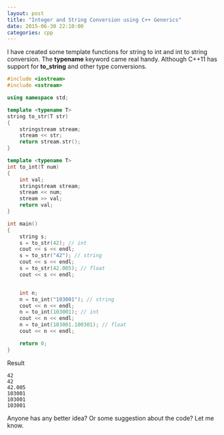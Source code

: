 ```yaml
---
layout: post
title: "Integer and String Conversion using C++ Generics"
date: 2015-06-30 22:10:00
categories: cpp
---
```

I have created some template functions for string to int and int to string
conversion. The **typename** keyword came real handy. Although C++11 has
support for **to_string** and other type conversions.

```cpp
#include <iostream>
#include <sstream>

using namespace std;

template <typename T>
string to_str(T str)
{
    stringstream stream;
    stream << str;
    return stream.str();
}

template <typename T>
int to_int(T num)
{
    int val;
    stringstream stream;
    stream << num;
    stream >> val;
    return val;
}

int main()
{
    string s;
    s = to_str(42); // int
    cout << s << endl;
    s = to_str("42"); // string
    cout << s << endl;
    s = to_str(42.005); // float
    cout << s << endl;


    int n;
    n = to_int("103001"); // string
    cout << n << endl;
    n = to_int(103001); // int
    cout << n << endl;
    n = to_int(103001.100301); // float
    cout << n << endl;

    return 0;
}
```

Result

```
42
42
42.005
103001
103001
103001
```

Anyone has any better idea? Or some suggestion about the code? Let me know.
